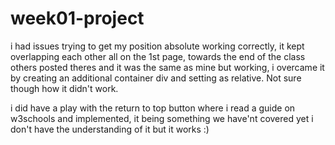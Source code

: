 # week01-project

i had issues trying to get my position absolute working correctly, it kept overlapping each other all on the 1st page, towards the end of the class others posted theres and it was the same as mine but working, i overcame it by creating an additional container div and setting as relative. Not sure though how it didn't work.

i did have a play with the return to top button where i read a guide on w3schools and implemented, it being something we have'nt covered yet i don't have the understanding of it but it works :)
